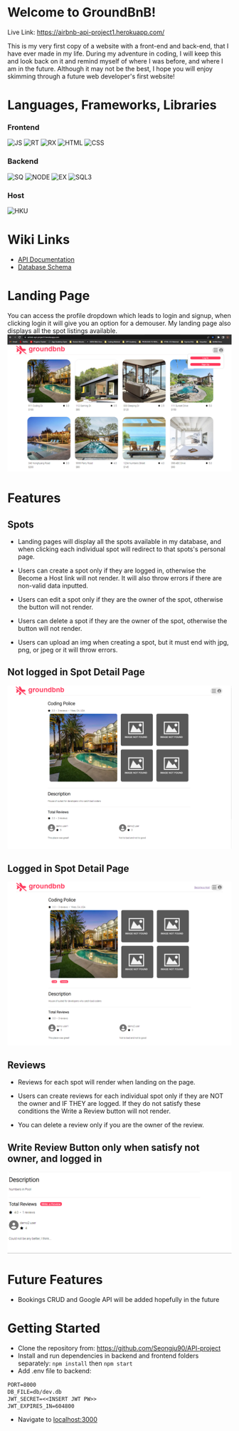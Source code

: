 # Welcome to GroundBnB!
Live Link: https://airbnb-api-project1.herokuapp.com/

This is my very first copy of a website with a front-end and back-end, that I have ever made in my life. During my adventure in coding, I will keep this and look back on it and remind myself of
where I was before, and where I am in the future. Although it may not be the best, I hope you will enjoy skimming through a future web developer's first website!

# Languages, Frameworks, Libraries

### Frontend

![JS](https://img.shields.io/badge/JAVASCRIPT-grey?for-the-badge&logo=javascript)  ![RT](https://img.shields.io/badge/REACT-black?for-the-badge&logo=react) ![RX](https://img.shields.io/badge/REDUX-purple?for-the-badge&logo=redux) ![HTML](https://img.shields.io/badge/HTML5-yellow?for-the-badge&logo=html5) ![CSS](https://img.shields.io/badge/CSS3-blue?for-the-badge&logo=css3)

### Backend
![SQ](https://img.shields.io/badge/SEQUELIZE-red?for-the-badge&logo=sequelize) ![NODE](https://img.shields.io/badge/NODE.JS-grey?for-the-badge&logo=nodedotjs) ![EX](https://img.shields.io/badge/EXPRESS-orange?for-the-badge&logo=express) ![SQL3](https://img.shields.io/badge/SQLITE3-darkblue?for-the-badge&logo=sqlite)

### Host
![HKU](https://img.shields.io/badge/HEROKU-purple?for-the-badge&logo=heroku)

# Wiki Links
- [API Documentation](https://github.com/Seongju90/API-project/wiki/API-Documentation)
- [Database Schema](https://github.com/Seongju90/API-project/wiki/Database-Schema-Design)

# Landing Page
You can access the profile dropdown which leads to login and signup, when clicking login it will give you an option for a demouser. My landing page also displays all the spot listings available.
![](https://raw.githubusercontent.com/Seongju90/API-project/dev/frontend/public/images/readmeImages/landingpage.png)
# Features

## Spots
- Landing pages will display all the spots available in my database, and when clicking each individual spot will redirect to that spots's personal page.

- Users can create a spot only if they are logged in, otherwise the Become a Host link will not render. It will also throw errors if there are non-valid data inputted.

- Users can edit a spot only if they are the owner of the spot, otherwise the button will not render.

- Users can delete a spot if they are the owner of the spot, otherwise the button will not render.

- Users can upload an img when creating a spot, but it must end with jpg, png, or jpeg or it will throw errors.

## Not logged in Spot Detail Page
![](https://raw.githubusercontent.com/Seongju90/API-project/dev/frontend/public/images/readmeImages/not%20logged%20in%20spot%20page.png)

## Logged in Spot Detail Page
![](https://raw.githubusercontent.com/Seongju90/API-project/dev/frontend/public/images/readmeImages/spot%20edit%20delete%20host%20create.png)

## Reviews
- Reviews for each spot will render when landing on the page.

- Users can create reviews for each individual spot only if they are NOT the owner and IF THEY are logged. If they do not satisfy these conditions the Write a Review button will not render.

- You can delete a review only if you are the owner of the review.

## Write Review Button only when satisfy not owner, and logged in
![](https://raw.githubusercontent.com/Seongju90/API-project/dev/frontend/public/images/readmeImages/writereview%20condition.png)
# Future Features
- Bookings CRUD and Google API will be added hopefully in the future

# Getting Started
- Clone the repository from: https://github.com/Seongju90/API-project
- Install and run dependencies in backend and frontend folders separately: `npm install` then `npm start`
- Add .env file to backend:
```
PORT=8000
DB_FILE=db/dev.db
JWT_SECRET=<<INSERT JWT PW>>
JWT_EXPIRES_IN=604800
```
- Navigate to [localhost:3000](http://localhost:3000/)
